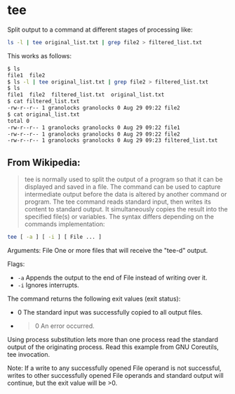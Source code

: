 # tee

Split output to a command at different stages of processing like: 

```bash
ls -l | tee original_list.txt | grep file2 > filtered_list.txt
```

This works as follows:

```bash
$ ls
file1  file2
$ ls -l | tee original_list.txt | grep file2 > filtered_list.txt
$ ls
file1  file2  filtered_list.txt  original_list.txt
$ cat filtered_list.txt 
-rw-r--r-- 1 granolocks granolocks 0 Aug 29 09:22 file2
$ cat original_list.txt 
total 0
-rw-r--r-- 1 granolocks granolocks 0 Aug 29 09:22 file1
-rw-r--r-- 1 granolocks granolocks 0 Aug 29 09:22 file2
-rw-r--r-- 1 granolocks granolocks 0 Aug 29 09:23 filtered_list.txt
```

## From Wikipedia:

> tee is normally used to split the output of a program so that it can be
> displayed and saved in a file. The command can be used to capture intermediate
> output before the data is altered by another command or program. The tee
> command reads standard input, then writes its content to standard output. It
> simultaneously copies the result into the specified file(s) or variables. The
> syntax differs depending on the commands implementation:

```bash
tee [ -a ] [ -i ] [ File ... ]
```

Arguments:
File One or more files that will receive the "tee-d" output.

Flags:

* `-a` Appends the output to the end of File instead of writing over it.
* `-i` Ignores interrupts.

The command returns the following exit values (exit status):
* 0 The standard input was successfully copied to all output files.
* >0 An error occurred.

Using process substitution lets more than one process read the standard output
of the originating process. Read this example from GNU Coreutils, tee
invocation.

Note: If a write to any successfully opened File operand is not successful,
writes to other successfully opened File operands and standard output will
continue, but the exit value will be >0.

